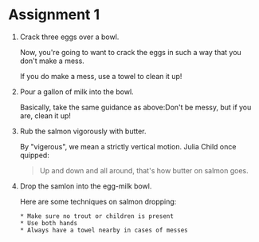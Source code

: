 # Assignment 1

1. Crack three eggs over a bowl.
    
   Now, you're going to want to crack the eggs in such a way that you don't make a mess.
    
   If you do make a mess, use a towel to clean it up!
  
2. Pour a gallon of milk into the bowl.
   
   Basically, take the same guidance as above:Don't be messy, but if you are, clean it up!
    
3. Rub the salmon vigorously with butter.

   By "vigerous", we mean a strictly vertical motion. Julia Child once quipped:
    
    > Up and down and all around, that's how butter on salmon goes.
   
4. Drop the samlon into the egg-milk bowl.
  
    Here are some techniques on salmon dropping:
      
       * Make sure no trout or children is present
       * Use both hands
       * Always have a towel nearby in cases of messes
